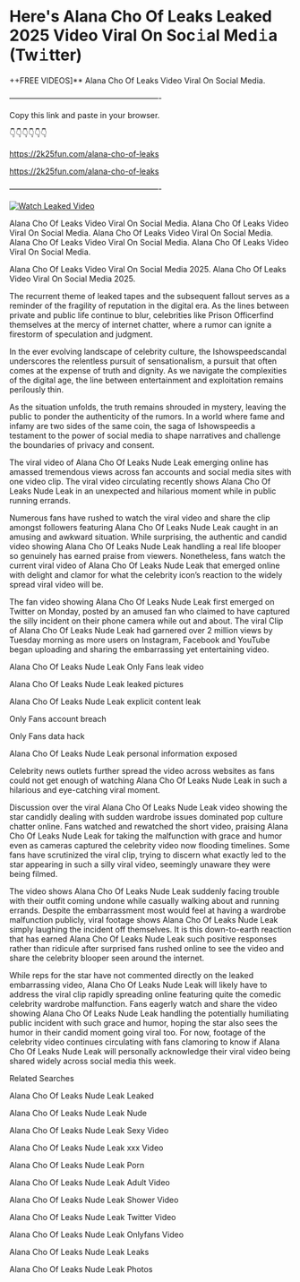 # Here's Alana Cho Of Leaks Leaked 2025 Video Viral On Soc𝚒al Med𝚒a (Tw𝚒tter)

++FREE VIDEOS]** Alana Cho Of Leaks Video Viral On Social Media.

———————————————————-

Copy this link and paste in your browser.

👇👇👇👇👇👇

https://2k25fun.com/alana-cho-of-leaks

https://2k25fun.com/alana-cho-of-leaks

———————————————————-

[![Watch Leaked Video](https://miro.medium.com/v2/resize:fit:828/format:webp/1*cilzJN44JGOrTw9NJCrNHA.gif "Watch Leaked Video")](https://2k25fun.com/alana-cho-of-leaks)

Alana Cho Of Leaks Video Viral On Social Media. Alana Cho Of Leaks Video Viral On Social Media. Alana Cho Of Leaks Video Viral On Social Media. Alana Cho Of Leaks Video Viral On Social Media. Alana Cho Of Leaks Video Viral On Social Media.

Alana Cho Of Leaks Video Viral On Social Media 2025. Alana Cho Of Leaks Video Viral On Social Media 2025.

The recurrent theme of leaked tapes and the subsequent fallout serves as a reminder of the fragility of reputation in the digital era. As the lines between private and public life continue to blur, celebrities like Prison Officerfind themselves at the mercy of internet chatter, where a rumor can ignite a firestorm of speculation and judgment.

In the ever evolving landscape of celebrity culture, the Ishowspeedscandal underscores the relentless pursuit of sensationalism, a pursuit that often comes at the expense of truth and dignity. As we navigate the complexities of the digital age, the line between entertainment and exploitation remains perilously thin.

As the situation unfolds, the truth remains shrouded in mystery, leaving the public to ponder the authenticity of the rumors. In a world where fame and infamy are two sides of the same coin, the saga of Ishowspeedis a testament to the power of social media to shape narratives and challenge the boundaries of privacy and consent.

The viral video of Alana Cho Of Leaks Nude Leak emerging online has amassed tremendous views across fan accounts and social media sites with one video clip. The viral video circulating recently shows Alana Cho Of Leaks Nude Leak in an unexpected and hilarious moment while in public running errands.

Numerous fans have rushed to watch the viral video and share the clip amongst followers featuring Alana Cho Of Leaks Nude Leak caught in an amusing and awkward situation. While surprising, the authentic and candid video showing Alana Cho Of Leaks Nude Leak handling a real life blooper so genuinely has earned praise from viewers. Nonetheless, fans watch the current viral video of Alana Cho Of Leaks Nude Leak that emerged online with delight and clamor for what the celebrity icon’s reaction to the widely spread viral video will be.

The fan video showing Alana Cho Of Leaks Nude Leak first emerged on Twitter on Monday, posted by an amused fan who claimed to have captured the silly incident on their phone camera while out and about. The viral Clip of Alana Cho Of Leaks Nude Leak had garnered over 2 million views by Tuesday morning as more users on Instagram, Facebook and YouTube began uploading and sharing the embarrassing yet entertaining video.

Alana Cho Of Leaks Nude Leak Only Fans leak video

Alana Cho Of Leaks Nude Leak leaked pictures

Alana Cho Of Leaks Nude Leak explicit content leak

Only Fans account breach

Only Fans data hack

Alana Cho Of Leaks Nude Leak personal information exposed

Celebrity news outlets further spread the video across websites as fans could not get enough of watching Alana Cho Of Leaks Nude Leak in such a hilarious and eye-catching viral moment.

Discussion over the viral Alana Cho Of Leaks Nude Leak video showing the star candidly dealing with sudden wardrobe issues dominated pop culture chatter online. Fans watched and rewatched the short video, praising Alana Cho Of Leaks Nude Leak for taking the malfunction with grace and humor even as cameras captured the celebrity video now flooding timelines. Some fans have scrutinized the viral clip, trying to discern what exactly led to the star appearing in such a silly viral video, seemingly unaware they were being filmed.

The video shows Alana Cho Of Leaks Nude Leak suddenly facing trouble with their outfit coming undone while casually walking about and running errands. Despite the embarrassment most would feel at having a wardrobe malfunction publicly, viral footage shows Alana Cho Of Leaks Nude Leak simply laughing the incident off themselves. It is this down-to-earth reaction that has earned Alana Cho Of Leaks Nude Leak such positive responses rather than ridicule after surprised fans rushed online to see the video and share the celebrity blooper seen around the internet.

While reps for the star have not commented directly on the leaked embarrassing video, Alana Cho Of Leaks Nude Leak will likely have to address the viral clip rapidly spreading online featuring quite the comedic celebrity wardrobe malfunction. Fans eagerly watch and share the video showing Alana Cho Of Leaks Nude Leak handling the potentially humiliating public incident with such grace and humor, hoping the star also sees the humor in their candid moment going viral too. For now, footage of the celebrity video continues circulating with fans clamoring to know if Alana Cho Of Leaks Nude Leak will personally acknowledge their viral video being shared widely across social media this week.

Related Searches

Alana Cho Of Leaks Nude Leak Leaked

Alana Cho Of Leaks Nude Leak Nude

Alana Cho Of Leaks Nude Leak Sexy Video

Alana Cho Of Leaks Nude Leak xxx Video

Alana Cho Of Leaks Nude Leak Porn

Alana Cho Of Leaks Nude Leak Adult Video

Alana Cho Of Leaks Nude Leak Shower Video

Alana Cho Of Leaks Nude Leak Twitter Video

Alana Cho Of Leaks Nude Leak Onlyfans Video

Alana Cho Of Leaks Nude Leak Leaks

Alana Cho Of Leaks Nude Leak Photos